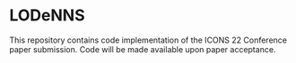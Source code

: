 # LODeNNS
This repository contains code implementation of the ICONS 22 Conference paper submission.
Code will be made available upon paper acceptance.
